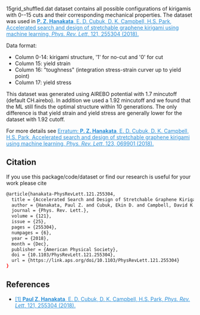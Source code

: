 15grid_shuffled.dat dataset contains all possible configurations of kirigamis with 0--15 cuts and their corresponding mechanical properties. The dataset was used in <a href="https://journals.aps.org/prl/abstract/10.1103/PhysRevLett.121.255304" style="color:#268cd7
"> **P. Z. Hanakata**, E. D. Cubuk, D. K. Campbell, H.S. Park, Accelerated search and design of stretchable graphene kirigami using machine learning, *Phys. Rev. Lett*, 121, 255304  (2018).</a>

Data format:
* Column 0-14: kirigami structure, '1' for no-cut and '0' for cut
* Column 15: yield strain 
* Column 16: "toughness" (integration stress-strain curver up to yield point)
* Column 17: yield stress 

This dataset was generated using AIREBO potential with 1.7 mincutoff (default CH.airebo).
In addition we used a 1.92 mincutoff and we found that the ML still finds the optimal structure within 10 generations. The only difference is that yield strain and yield stress are generally lower for the dataset with 1.92 cutoff.

For more details see <a href="https://journals.aps.org/prl/abstract/10.1103/PhysRevLett.123.069901" style="color:#268cd7
"> Erratum: **P. Z. Hanakata**, E. D. Cubuk, D. K. Campbell, H.S. Park, Accelerated search and design of stretchable graphene kirigami using machine learning, *Phys. Rev. Lett*, 123, 069901  (2018).</a>

## Citation

If you use this package/code/dataset or find our research is useful for your work please cite 
```bash
@article{hanakata-PhysRevLett.121.255304,
  title = {Accelerated Search and Design of Stretchable Graphene Kirigami Using Machine Learning},
  author = {Hanakata, Paul Z. and Cubuk, Ekin D. and Campbell, David K. and Park, Harold S.},
  journal = {Phys. Rev. Lett.},
  volume = {121},
  issue = {25},
  pages = {255304},
  numpages = {6},
  year = {2018},
  month = {Dec},
  publisher = {American Physical Society},
  doi = {10.1103/PhysRevLett.121.255304},
  url = {https://link.aps.org/doi/10.1103/PhysRevLett.121.255304}
}
```
## References
* <a href="https://journals.aps.org/prl/abstract/10.1103/PhysRevLett.121.255304" style="color:#268cd7">[1] **Paul Z. Hanakata**, E. D. Cubuk, D. K. Campbell, H.S. Park, *Phys. Rev. Lett*, 121, 255304  (2018).</a>


